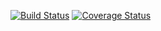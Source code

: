 [![Build Status](https://travis-ci.com/Mucomaximus/4Gewinnt.svg?branch=DI)](https://travis-ci.com/Mucomaximus/4Gewinnt)
[![Coverage Status](https://coveralls.io/repos/github/Mucomaximus/4Gewinnt/badge.svg?branch=DI)](https://coveralls.io/github/Mucomaximus/4Gewinnt?branch=DI)
